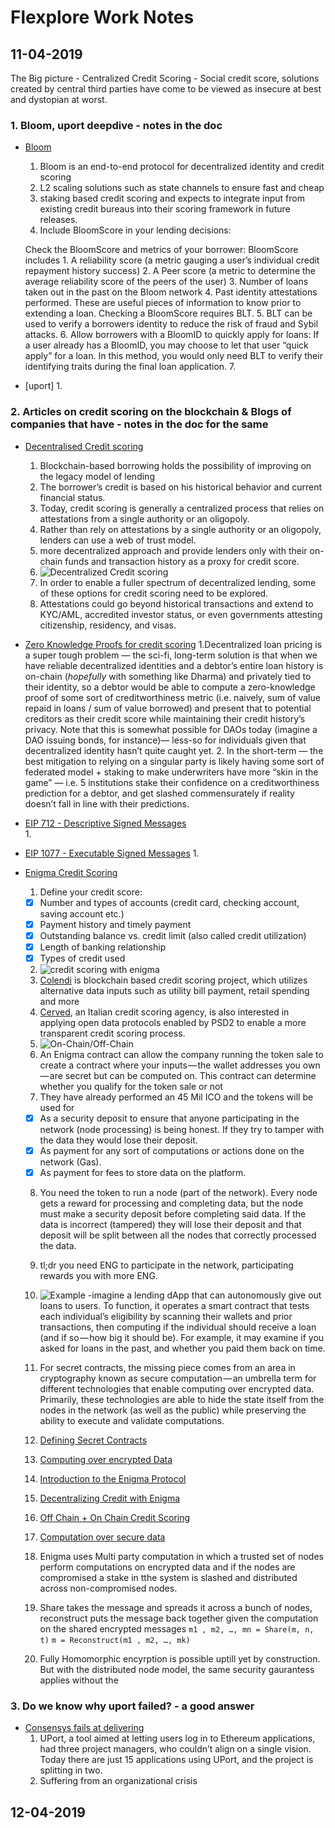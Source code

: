 # Flexplore Work Notes 


## 11-04-2019

The Big picture - 
Centralized Credit Scoring - Social credit score, solutions created by central third parties have come to be viewed as insecure at best and dystopian at worst.

### 1. Bloom, uport deepdive - notes in the doc
- [Bloom](https://bloom.co/docs/contracts/accounts)
	1. Bloom is an end-to-end protocol for decentralized identity and credit scoring
	2. L2 scaling solutions such as state channels to ensure fast and cheap 
	3. staking based credit scoring and expects to integrate input from existing credit bureaus into their scoring framework in future releases.
	4. Include BloomScore in your lending decisions:

	Check the BloomScore and metrics of your borrower: BloomScore includes 
		1. A reliability score (a metric gauging a user’s individual credit repayment history success) 
		2. A Peer score (a metric to determine the average reliability score of the peers of the user) 
		3. Number of loans taken out in the past on the Bloom network 
		4. Past identity attestations performed. These are useful pieces of information to know prior to extending a loan. Checking a BloomScore requires BLT.
		5. BLT can be used to verify a borrowers identity to reduce the risk of fraud and Sybil attacks.
		6. Allow borrowers with a BloomID to quickly apply for loans: If a user already has a BloomID, you may choose to let that user “quick apply” for a loan. In this method, you would only need BLT to verify their identifying traits during the final loan application.
		7. 

- [uport]
	1. 



### 2. Articles on credit scoring on the blockchain & Blogs of companies that have - notes in the doc for the same
- [Decentralised Credit scoring](https://medium.com/@jillcarlson/decentralized-credit-scoring-fe2c6c0611c6)
	1. Blockchain-based borrowing holds the possibility of improving on the legacy model of lending
	2. The borrower’s credit is based on his historical behavior and current financial status.
	3. Today, credit scoring is generally a centralized process that relies on attestations from a single authority or an oligopoly.
	4. Rather than rely on attestations by a single authority or an oligopoly, lenders can use a web of trust model.
	5.  more decentralized approach and provide lenders only with their on-chain funds and transaction history as a proxy for credit score. 
	6. ![Decentralized Credit scoring](https://cdn-images-1.medium.com/max/1440/1*02uTs7LjMrMco7KFowu9kA.png)
	7. In order to enable a fuller spectrum of decentralized lending, some of these options for credit scoring need to be explored.
	8. Attestations could go beyond historical transactions and extend to KYC/AML, accredited investor status, or even governments attesting citizenship, residency, and visas.


- [Zero Knowledge Proofs for credit scoring](https://www.tokendaily.co/p/dharma-protocol-dharma-plex-launch?t=1527181076517#comment-4469)
	1.Decentralized loan pricing is a super tough problem — the sci-fi, long-term solution is that when we have reliable decentralized identities and a debtor’s entire loan history is on-chain (*hopefully* with something like Dharma) and privately tied to their identity, so a debtor would be able to compute a zero-knowledge proof of some sort of creditworthiness metric (i.e. naively, sum of value repaid in loans / sum of value borrowed) and present that to potential creditors as their credit score while maintaining their credit history’s privacy. Note that this is somewhat possible for DAOs today (imagine a DAO issuing bonds, for instance)— less-so for individuals given that decentralized identity hasn’t quite caught yet. 
	2. In the short-term — the best mitigation to relying on a singular party is likely having some sort of federated model + staking to make underwriters have more “skin in the game” — i.e. 5 institutions stake their confidence on a creditworthiness prediction for a debtor, and get slashed commensurately if reality doesn’t fall in line with their predictions.


- [EIP 712 - Descriptive Signed Messages ](https://medium.com/metamask/eip712-is-coming-what-to-expect-and-how-to-use-it-bb92fd1a7a26)	
	1. 

- [EIP 1077 - Executable Signed Messages](http://eips.ethereum.org/EIPS/eip-1077)
	1. 

- [Enigma Credit Scoring](https://blog.enigma.co/decentralizing-credit-with-enigma-440c6648b4d8)

	1. Define your credit score: 
	- [x] Number and types of accounts (credit card, checking account, saving account etc.)
	- [x] Payment history and timely payment
	- [x] Outstanding balance vs. credit limit (also called credit utilization)
	- [x] Length of banking relationship
	- [x] Types of credit used 
	2. ![credit scoring with enigma](https://cdn-images-1.medium.com/max/1600/0*RC9r5xtGZ1dKLoW5)
	3. [Colendi](https://www.colendi.com/) is blockchain based credit scoring project, which utilizes alternative data inputs such as utility bill payment, retail spending and more
	4. [Cerved](https://www.cerved.com/it), an Italian credit scoring agency, is also interested in applying open data protocols enabled by PSD2 to enable a more transparent credit scoring process.
	5. ![On-Chain/Off-Chain](https://cdn-images-1.medium.com/max/1600/1*r5UKAkNircauBl6oTtHmsg.png)
	6. An Enigma contract can allow the company running the token sale to create a contract where your inputs — the wallet addresses you own — are secret but can be computed on. This contract can determine whether you qualify for the token sale or not
	7. They have already performed an 45 Mil ICO and the tokens will be used for 
	- [x] As a security deposit to ensure that anyone participating in the network (node processing) is being honest. If they try to tamper with the data they would lose their deposit.
	- [x] As payment for any sort of computations or actions done on the network (Gas).
	- [x] As payment for fees to store data on the platform.
	8. You need the token to run a node (part of the network). Every node gets a reward for processing and completing data, but the node must make a security deposit before completing said data. If the data is incorrect (tampered) they will lose their deposit and that deposit will be split between all the nodes that correctly processed the data.
	9. tl;dr you need ENG to participate in the network, participating rewards you with more ENG.

	10. ![Example](https://cdn-images-1.medium.com/max/2400/0*-JfLHCHoeRgZt13e.) -imagine a lending dApp that can autonomously give out loans to users. To function, it operates a smart contract that tests each individual’s eligibility by scanning their wallets and prior transactions, then computing if the individual should receive a loan (and if so — how big it should be). For example, it may examine if you asked for loans in the past, and whether you paid them back on time.
	11. For secret contracts, the missing piece comes from an area in cryptography known as secure computation — an umbrella term for different technologies that enable computing over encrypted data. Primarily, these technologies are able to hide the state itself from the nodes in the network (as well as the public) while preserving the ability to execute and validate computations.
	12. [Defining Secret Contracts](https://blog.enigma.co/defining-secret-contracts-f40ddee67ef2)
	13. [Computing over encrypted Data](https://blog.enigma.co/computing-over-encrypted-data-d36621458447)
	14. [Introduction to the Enigma Protocol](https://enigma.co/protocol/BasicIntroduction.html)
	15. [Decentralizing Credit with Enigma](https://blog.enigma.co/decentralizing-credit-with-enigma-440c6648b4d8)
	16. [Off Chain + On Chain Credit Scoring](https://cdn-images-1.medium.com/max/1600/0*RC9r5xtGZ1dKLoW5)
	17. [Computation over secure data](https://blog.enigma.co/computing-over-encrypted-data-d36621458447)
	18. Enigma uses Multi party computation in which a trusted set of nodes perform computations on encrypted data and if the nodes are compromised a stake in tthe system is slashed and distributed across non-compromised nodes.
	19. Share takes the message and spreads it across a bunch of nodes, reconstruct puts the message back together given the computation on the shared encrypted messages
		`m1 , m2, …, mn = Share(m, n, t)`
		`m = Reconstruct(m1 , m2, …, mk)`
	20. Fully Homomorphic encyrption is possible uptill yet by construction. But with the distributed node model, the same security gaurantess applies without the 


### 3. Do we know why uport failed? - a good answer
- [Consensys fails at delivering](https://www.forbes.com/sites/jeffkauflin/2018/12/05/cryptopia-in-crisis-billionaire-joe-lubins-ethereum-experiment-is-a-mess-how-long-will-he-prop-it-up/#2b96fa392f0a)
	1. UPort, a tool aimed at letting users log in to Ethereum applications, had three project managers, who couldn’t align on a single vision. Today there are just 15 applications using UPort, and the project is splitting in two. 
	2. Suffering from an organizational crisis

## 12-04-2019
